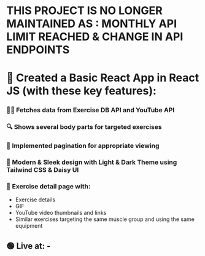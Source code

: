 # THIS PROJECT IS NO LONGER MAINTAINED AS : MONTHLY API LIMIT REACHED & CHANGE IN API ENDPOINTS

<h1>🚀 Created a Basic React App in React JS (with these key features):</h1>
<h3>🏋️‍♂️ Fetches data from Exercise DB API and YouTube API</h3>
<h3>🔍 Shows several body parts for targeted exercises</h3>
<h3>📄 Implemented pagination for appropriate viewing</h3>
<h3>🚥 Modern & Sleek design with Light & Dark Theme using Tailwind CSS & Daisy UI</h3>
<h3>📝 Exercise detail page with:</h3>
<ul>
  <li>Exercise details</li>
  <li>GIF</li>
  <li>YouTube video thumbnails and links</li>
  <li>Similar exercises targeting the same muscle group and using the same equipment</li>
</ul>
<h2>🟢 Live at: - </h2>
